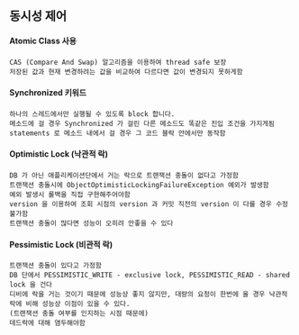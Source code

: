 ## 동시성 제어

#### Atomic Class 사용
```
CAS (Compare And Swap) 알고리즘을 이용하여 thread safe 보장
저장된 값과 현재 변경하려는 값을 비교하여 다르다면 값이 변경되지 못하게함
```

#### Synchronized 키워드
```
하나의 스레드에서만 실행될 수 있도록 block 합니다.
메소드에 걸 경우 Synchronized 가 걸린 다른 메소드도 똑같은 진입 조건을 가지게됨
statements 로 메소드 내에서 걸 경우 그 코드 블락 안에서만 동작함
```

#### Optimistic Lock (낙관적 락)
```
DB 가 아닌 애플리케이션단에서 거는 락으로 트랜잭션 충돌이 없다고 가정함
트랜잭션 충돌시에 ObjectOptimisticLockingFailureException 예외가 발생함
예외 발생시 롤백을 직접 구현해주어야함
version 을 이용하여 조회 시점의 version 과 커밋 직전의 version 이 다를 경우 수정 불가함
트랜잭션 충돌이 많다면 성능이 오히려 안좋을 수 있다
```

#### Pessimistic Lock (비관적 락)
```
트랜잭션 충돌이 있다고 가정함
DB 단에서 PESSIMISTIC_WRITE - exclusive lock, PESSIMISTIC_READ - shared lock 을 건다
디비에 락을 거는 것이기 때문에 성능상 좋지 않지만, 대량의 요청이 한번에 올 경우 낙관적 락에 비해 성능상 이점이 있을 수 있다.
(트랜잭션 충돌 여부를 인지하는 시점 때문에)
데드락에 대해 염두해야함
```
